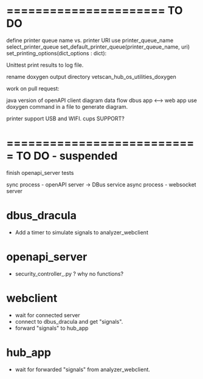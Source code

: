 ======================
	TO DO
======================
define printer queue name vs. printer URI
use printer_queue_name
select_printer_queue
set_default_printer_queue(printer_queue_name, uri)
set_printing_options(dict_options : dict):

Unittest print results to log file.

rename doxygen output directory
  vetscan_hub_os_utilities_doxygen

work on pull request:

java version of openAPI client
diagram data flow dbus app <--> web app
  use doxygen command in a file to generate diagram.

printer
  support USB and WIFI.
  cups SUPPORT?

===========================
	TO DO - suspended
===========================
finish openapi_server tests



sync process - openAPI server -> DBus service
async process - websocket server

dbus_dracula
==================
* Add a timer to simulate signals to analyzer_webclient

openapi_server
==================
* security_controller_.py ? why no functions?


webclient
==================
* wait for connected server
* connect to dbus_dracula and get "signals".
* forward "signals" to hub_app

hub_app
===================
* wait for forwarded "signals" from analyzer_webclient.




